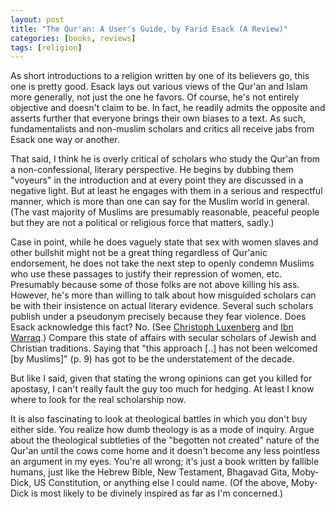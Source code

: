 ```yaml
---
layout: post
title: "The Qur'an: A User's Guide, by Farid Esack (A Review)"
categories: [books, reviews]
tags: [religion]
---
```

As short introductions to a religion written by one of its believers go, this one is pretty good. Esack lays out various views of the Qur'an and Islam more generally, not just the one he favors. Of course, he's not entirely objective and doesn't claim to be. In fact, he readily admits the opposite and asserts further that everyone brings their own biases to a text. As such, fundamentalists and non-muslim scholars and critics all receive jabs from Esack one way or another.

That said, I think he is overly critical of scholars who study the Qur'an from a non-confessional, literary perspective. He begins by dubbing them "voyeurs" in the introduction and at every point they are discussed in a negative light. But at least he engages with them in a serious and respectful manner, which is more than one can say for the Muslim world in general. (The vast majority of Muslims are presumably reasonable, peaceful people but they are not a political or religious force that matters, sadly.)

Case in point, while he does vaguely state that sex with women slaves and other bullshit might not be a great thing regardless of Qur'anic endorsement, he does not take the next step to openly condemn Muslims who use these passages to justify their repression of women, etc. Presumably because some of those folks are not above killing his ass. However, he's more than willing to talk about how misguided scholars can be with their insistence on actual literary evidence. Several such scholars publish under a pseudonym precisely because they fear violence. Does Esack acknowledge this fact? No. (See [Christoph Luxenberg](http://en.wikipedia.org/wiki/Christoph_Luxenberg) and [Ibn Warraq](http://en.wikipedia.org/wiki/Ibn_Warraq).) Compare this state of affairs with secular scholars of Jewish and Christian traditions. Saying that "this approach [..] has not been welcomed [by Muslims]" (p. 9) has got to be the understatement of the decade.

But like I said, given that stating the wrong opinions can get you killed for apostasy, I can't really fault the guy too much for hedging. At least I know where to look for the real scholarship now.

It is also fascinating to look at theological battles in which you don't buy either side. You realize how dumb theology is as a mode of inquiry. Argue about the theological subtleties of the "begotten not created" nature of the Qur'an until the cows come home and it doesn't become any less pointless an argument in my eyes. You're all wrong; it's just a book written by fallible humans, just like the Hebrew Bible, New Testament, Bhagavad Gita, Moby-Dick, US Constitution, or anything else I could name. (Of the above, Moby-Dick is most likely to be divinely inspired as far as I'm concerned.)
